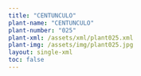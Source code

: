 ```yaml
---
title: "CENTUNCULO"
plant-name: "CENTUNCULO"
plant-number: "025"
plant-xml: /assets/xml/plant025.xml
plant-img: /assets/img/plant025.jpg
layout: single-xml
toc: false
---
```

